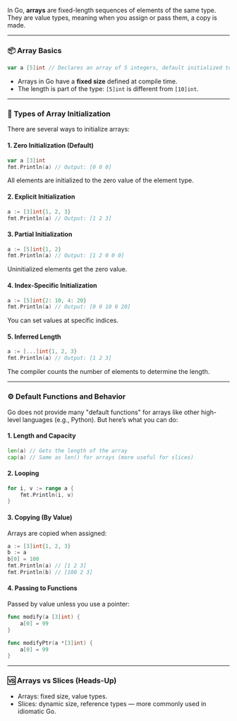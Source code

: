 In Go, **arrays** are fixed-length sequences of elements of the same type. They are value types, meaning when you assign or pass them, a copy is made.

---

### 📦 Array Basics

```go
var a [5]int // Declares an array of 5 integers, default initialized to 0
```

* Arrays in Go have a **fixed size** defined at compile time.
* The length is part of the type: `[5]int` is different from `[10]int`.

---

### 🧬 Types of Array Initialization

There are several ways to initialize arrays:

#### 1. **Zero Initialization (Default)**

```go
var a [3]int
fmt.Println(a) // Output: [0 0 0]
```

All elements are initialized to the zero value of the element type.

#### 2. **Explicit Initialization**

```go
a := [3]int{1, 2, 3}
fmt.Println(a) // Output: [1 2 3]
```

#### 3. **Partial Initialization**

```go
a := [5]int{1, 2}
fmt.Println(a) // Output: [1 2 0 0 0]
```

Uninitialized elements get the zero value.

#### 4. **Index-Specific Initialization**

```go
a := [5]int{2: 10, 4: 20}
fmt.Println(a) // Output: [0 0 10 0 20]
```

You can set values at specific indices.

#### 5. **Inferred Length**

```go
a := [...]int{1, 2, 3}
fmt.Println(a) // Output: [1 2 3]
```

The compiler counts the number of elements to determine the length.

---

### ⚙️ Default Functions and Behavior

Go does not provide many "default functions" for arrays like other high-level languages (e.g., Python). But here’s what you can do:

#### 1. **Length and Capacity**

```go
len(a) // Gets the length of the array
cap(a) // Same as len() for arrays (more useful for slices)
```

#### 2. **Looping**

```go
for i, v := range a {
    fmt.Println(i, v)
}
```

#### 3. **Copying (By Value)**

Arrays are copied when assigned:

```go
a := [3]int{1, 2, 3}
b := a
b[0] = 100
fmt.Println(a) // [1 2 3]
fmt.Println(b) // [100 2 3]
```

#### 4. **Passing to Functions**

Passed by value unless you use a pointer:

```go
func modify(a [3]int) {
    a[0] = 99
}

func modifyPtr(a *[3]int) {
    a[0] = 99
}
```

---

### 🆚 Arrays vs Slices (Heads-Up)

* Arrays: fixed size, value types.
* Slices: dynamic size, reference types — more commonly used in idiomatic Go.
